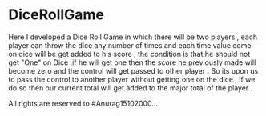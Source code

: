 # DiceRollGame
Here I developed a Dice Roll Game in which there will be two players , each player can throw the dice any number of  times and each time value come on dice will be get added to his score , the condition is that he should not get "One" on Dice ,if he will get one then the score he previously made will become zero and the control will get passed to other player . So its upon us to pass the control to another player without getting one on the dice , if we do so then our current total will get added to the major total of the player .



All rights are reserved to #Anurag15102000...

